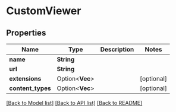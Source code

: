 # CustomViewer

## Properties

Name | Type | Description | Notes
------------ | ------------- | ------------- | -------------
**name** | **String** |  | 
**url** | **String** |  | 
**extensions** | Option<**Vec<String>**> |  | [optional]
**content_types** | Option<**Vec<String>**> |  | [optional]

[[Back to Model list]](../README.md#documentation-for-models) [[Back to API list]](../README.md#documentation-for-api-endpoints) [[Back to README]](../README.md)


